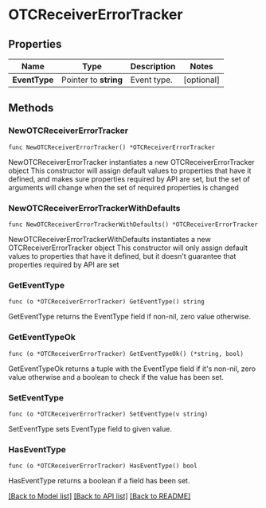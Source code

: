 # OTCReceiverErrorTracker

## Properties

Name | Type | Description | Notes
------------ | ------------- | ------------- | -------------
**EventType** | Pointer to **string** | Event type. | [optional] 

## Methods

### NewOTCReceiverErrorTracker

`func NewOTCReceiverErrorTracker() *OTCReceiverErrorTracker`

NewOTCReceiverErrorTracker instantiates a new OTCReceiverErrorTracker object
This constructor will assign default values to properties that have it defined,
and makes sure properties required by API are set, but the set of arguments
will change when the set of required properties is changed

### NewOTCReceiverErrorTrackerWithDefaults

`func NewOTCReceiverErrorTrackerWithDefaults() *OTCReceiverErrorTracker`

NewOTCReceiverErrorTrackerWithDefaults instantiates a new OTCReceiverErrorTracker object
This constructor will only assign default values to properties that have it defined,
but it doesn't guarantee that properties required by API are set

### GetEventType

`func (o *OTCReceiverErrorTracker) GetEventType() string`

GetEventType returns the EventType field if non-nil, zero value otherwise.

### GetEventTypeOk

`func (o *OTCReceiverErrorTracker) GetEventTypeOk() (*string, bool)`

GetEventTypeOk returns a tuple with the EventType field if it's non-nil, zero value otherwise
and a boolean to check if the value has been set.

### SetEventType

`func (o *OTCReceiverErrorTracker) SetEventType(v string)`

SetEventType sets EventType field to given value.

### HasEventType

`func (o *OTCReceiverErrorTracker) HasEventType() bool`

HasEventType returns a boolean if a field has been set.


[[Back to Model list]](../README.md#documentation-for-models) [[Back to API list]](../README.md#documentation-for-api-endpoints) [[Back to README]](../README.md)



